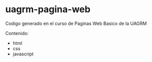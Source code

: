 # uagrm-pagina-web
Codigo generado en el curso de Paginas Web Basico de la UAGRM

Contenido:

- html
- css
- javascript
